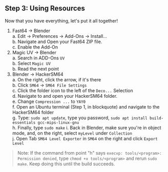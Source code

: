 ## Step 3: Using Resources
Now that you have everything, let's put it all together!
1. Fast64 -> Blender  
a. Edit -> Preferences -> Add-Ons -> Install...  
b. Navigate and Open your Fast64 ZIP file.  
c. Enable the Add-On  
2. Magic UV -> Blender  
a. Search in ADD-Ons `UV`  
b. Select `Magic UV`  
b. Read the next point  
3. Blender -> HackerSM64  
a. On the right, click the arrow, if it's there  
b. Click `SM64` -> `SM64 File Settings`  
c. Click the folder icon to the left of the `Deco...` Selection  
d. Navigate to and open your HackerSM64 folder.  
e. Change `Compression ...` to `YAY0`  
f. Open an Ubuntu terminal (Step 1, in blockquote) and navigate to the HackerSM64 folder  
g. Type: `sudo apt update`, type you password, `sudo apt install build-essentials gcc-mips-linux-gnu`  
h. Finally, type `sudo make`
i. Back in Blender, make sure you're in object mode, and, on the right, select `myLevel` under `Collection`  
j. Open Tab `SM64 Level Exporter` in `SM64` on the right and click `Export Level`  

> Note: If the command from point "h" says `execvp: tools/<program>: Permission denied`, type `chmod +x tools/<program>` and rerun `sudo make`. Keep doing this until the build succeeds.  
